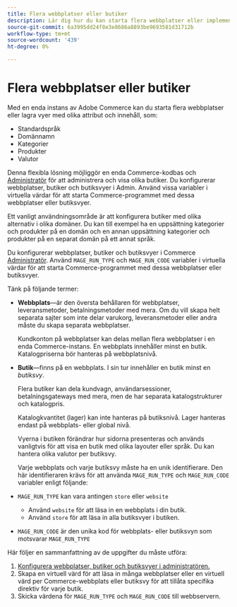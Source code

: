 ```yaml
---
title: Flera webbplatser eller butiker
description: Lär dig hur du kan starta flera webbplatser eller implementera butiksvyer med olika alternativ, domäner och innehåll.
source-git-commit: 6a3995dd24f8e3e8686a8893be9693581d31712b
workflow-type: tm+mt
source-wordcount: '439'
ht-degree: 0%

---
```



# Flera webbplatser eller butiker

Med en enda instans av Adobe Commerce kan du starta flera webbplatser eller lagra vyer med olika attribut och innehåll, som:

- Standardspråk
- Domännamn
- Kategorier
- Produkter
- Valutor

Denna flexibla lösning möjliggör en enda Commerce-kodbas och [Administratör](https://glossary.magento.com/magento-admin) för att administrera och visa olika butiker. Du konfigurerar webbplatser, butiker och butiksvyer i Admin. Använd vissa variabler i virtuella värdar för att starta Commerce-programmet med dessa webbplatser eller butiksvyer.

Ett vanligt användningsområde är att konfigurera butiker med olika alternativ i olika domäner. Du kan till exempel ha en uppsättning kategorier och produkter på en domän och en annan uppsättning kategorier och produkter på en separat domän på ett annat språk.

Du konfigurerar webbplatser, butiker och butiksvyer i Commerce [Administratör](https://glossary.magento.com/admin). Använd `MAGE_RUN_TYPE` och `MAGE_RUN_CODE` variabler i virtuella värdar för att starta Commerce-programmet med dessa webbplatser eller butiksvyer.

Tänk på följande termer:

- **Webbplats**—är den översta behållaren för webbplatser, leveransmetoder, betalningsmetoder med mera. Om du vill skapa helt separata sajter som inte delar varukorg, leveransmetoder eller andra måste du skapa separata webbplatser.

   Kundkonton på webbplatser kan delas mellan flera webbplatser i en enda Commerce-instans. En webbplats innehåller minst en butik. Katalogpriserna bör hanteras på webbplatsnivå.

- **Butik**—finns på en webbplats. I sin tur innehåller en butik minst en *butiksvy*.

   Flera butiker kan dela kundvagn, användarsessioner, betalningsgateways med mera, men de har separata katalogstrukturer och katalogpris.

   Katalogkvantitet (lager) kan inte hanteras på butiksnivå. Lager hanteras endast på webbplats- eller global nivå.

   Vyerna i butiken förändrar hur sidorna presenteras och används vanligtvis för att visa en butik med olika layouter eller språk. Du kan hantera olika valutor per butiksvy.

   Varje webbplats och varje butiksvy måste ha en unik identifierare. Den här identifieraren krävs för att använda `MAGE_RUN_TYPE` och `MAGE_RUN_CODE` variabler enligt följande:

- `MAGE_RUN_TYPE` kan vara antingen `store` eller `website`

   - Använd `website` för att läsa in en webbplats i din butik.
   - Använd `store` för att läsa in alla butiksvyer i butiken.

- `MAGE_RUN_CODE` är den unika kod för webbplats- eller butiksvyn som motsvarar `MAGE_RUN_TYPE`

Här följer en sammanfattning av de uppgifter du måste utföra:

1. [Konfigurera webbplatser, butiker och butiksvyer i administratören.](ms-admin.md)
1. Skapa en virtuell värd för att läsa in många webbplatser eller en virtuell värd per Commerce-webbplats eller butiksvy för att tillåta specifika direktiv för varje butik.
1. Skicka värdena för `MAGE_RUN_TYPE` och `MAGE_RUN_CODE` till webbservern.
